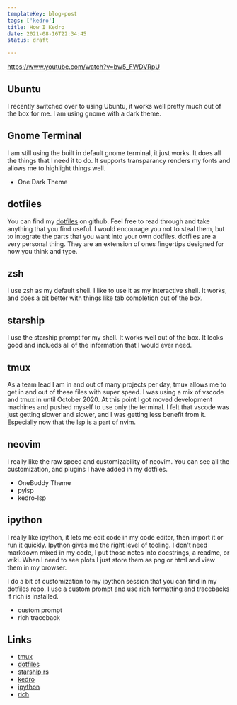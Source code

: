 ```yaml
---
templateKey: blog-post
tags: ['kedro']
title: How I Kedro
date: 2021-08-16T22:34:45
status: draft

---
```


https://www.youtube.com/watch?v=bw5_FWDVRpU

## Ubuntu

I recently switched over to using Ubuntu, it works well pretty much out of the
box for me.  I am using gnome with a dark theme.


## Gnome Terminal

I am still using the built in default gnome terminal, it just works.  It does
all the things that I need it to do.  It supports transparancy renders my fonts
and allows me to highlight things well.

* One Dark Theme

## dotfiles
 You can find my
 [dotfiles](https://github.com/waylonwalker/devtainer) on
 github.  Feel free to read through and take anything that you
 find useful.  I would encourage you not to steal them, but to
 integrate the parts that you want into your own dotfiles.
 dotfiles are a very personal thing. They are an extension of
 ones fingertips designed for how you think and type.

## zsh

I use zsh as my default shell.  I like to use it as my
interactive shell.  It works, and does a bit better with
things like tab completion out of the box.

## starship

I use the starship prompt for my shell.  It works well out of
the box.  It looks good and inclueds all of the information
that I would ever need.

## tmux

As a team lead I am in and out of many projects per day, tmux allows me to get
in and out of these files with super speed.  I was using a mix of vscode and
tmux in until October 2020.  At this point I got moved development machines and
pushed myself to use only the terminal.  I felt that vscode was just getting
slower and slower, and I was getting less benefit from it.  Especially now that
the lsp is a part of nvim.

## neovim

I really like the raw speed and customizability of neovim.  You can see all the
customization, and plugins I have added in my dotfiles.

* OneBuddy Theme
* pylsp
* kedro-lsp

## ipython

I really like ipython, it lets me edit code in my code editor, then import it
or run it quickly.  Ipython gives me the right level of tooling.  I don't need
markdown mixed in my code, I put those notes into docstrings, a readme, or
wiki.  When I need to see plots I just store them as png or html and view them
in my browser.  

I do a bit of customization to my ipython session that you can find in my
dotfiles repo.  I use a custom prompt and use rich formatting and tracebacks if
rich is installed.

* custom prompt
* rich traceback

## Links

* [tmux](https://github.com/tmux/tmux)
* [dotfiles](https://github.com/waylonWalker/devtainer)
* [starship.rs](https://starship.rs/)
* [kedro](https://github.com/quantumblacklabs/kedro)
* [ipython](https://ipython.readthedocs.io/en/6.5.0/index.html)
* [rich](https://github.com/willmcgugan/rich)
